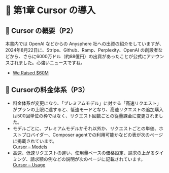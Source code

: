 # 📕 第1章 Cursor の導入

## 📗 Cursor の概要（P2）

本書内では OpenAI などからの Anysphere 社への出資の紹介をしていますが、2024年8月22日に、Stripe、Github、Ramp、Perplexity、OpenAI の創設者などから、さらに6000万ドル（約88億円）の出資があったことが公式にアナウンスされました。心強いニュースですね。
- [We Raised $60M](https://www.cursor.com/blog/series-a)

## 📗 Cursorの料金体系（P3）

- 料金体系が変更になり、「プレミアムモデル」に対する「高速リクエスト」がプランの上限に達すると、低速モードとなり、高速リクエストの追加購入は500回単位の枠ではなく、リクエスト回数ごとの従量課金に変更されました。  
- モデルごとに、プレミアムモデルかそれ以外か、リクエストごとの単価、ホストプロバイダー、Composer agentでの利用可能かなどの表が次のページに掲載されています。  
[Cursor – Models](https://docs.cursor.com/settings/models)  
- 高速、低速リクエストの違い、使用量ベースの価格設定、請求の上がるタイミング、請求額の例などの説明が次のページに記載されています。  
[Cursor – Usage](https://docs.cursor.com/account/usage)  
